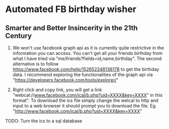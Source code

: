 # Automated FB birthday wisher
## Smarter and Better Insincerity in the 21th Century

1. We won't use facebook graph api as it is currently quite restrictive in the information you can access. You can't get all your friends birthday from what I have tried via "me/friends?fields=id,name,birthday". The second alternative is to follow https://www.facebook.com/help/152652248136178 to get the birthday data. I recommend exploring the functionalities of the graph api via "https://developers.facebook.com/tools/explorer/"

2. Right click and copy link, you will get a link "webcal://www.facebook.com/ical/b.php?uid=XXXX&key=XXXX" in this format". To download the ics file simply change the welcal to http and input to a web browser it should prompt you to download the file. Eg. "http://www.facebook.com/ical/b.php?uid=XXXX&key=XXXX" 


TODO:
Turn the ics to a sql database



